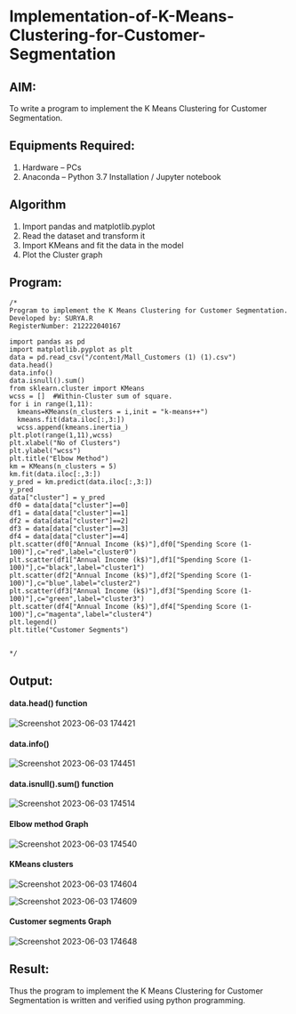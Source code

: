 # Implementation-of-K-Means-Clustering-for-Customer-Segmentation

## AIM:
To write a program to implement the K Means Clustering for Customer Segmentation.

## Equipments Required:
1. Hardware – PCs
2. Anaconda – Python 3.7 Installation / Jupyter notebook

## Algorithm
1. Import pandas and matplotlib.pyplot
2. Read the dataset and transform it
3. Import KMeans and fit the data in the model
4. Plot the Cluster graph

## Program:
```
/*
Program to implement the K Means Clustering for Customer Segmentation.
Developed by: SURYA.R
RegisterNumber: 212222040167

import pandas as pd
import matplotlib.pyplot as plt
data = pd.read_csv("/content/Mall_Customers (1) (1).csv")
data.head()
data.info()
data.isnull().sum()
from sklearn.cluster import KMeans
wcss = []  #Within-Cluster sum of square. 
for i in range(1,11):
  kmeans=KMeans(n_clusters = i,init = "k-means++")
  kmeans.fit(data.iloc[:,3:])
  wcss.append(kmeans.inertia_)
plt.plot(range(1,11),wcss)
plt.xlabel("No of Clusters")
plt.ylabel("wcss")
plt.title("Elbow Method")
km = KMeans(n_clusters = 5)
km.fit(data.iloc[:,3:])
y_pred = km.predict(data.iloc[:,3:])
y_pred
data["cluster"] = y_pred
df0 = data[data["cluster"]==0]
df1 = data[data["cluster"]==1]
df2 = data[data["cluster"]==2]
df3 = data[data["cluster"]==3]
df4 = data[data["cluster"]==4]
plt.scatter(df0["Annual Income (k$)"],df0["Spending Score (1-100)"],c="red",label="cluster0")
plt.scatter(df1["Annual Income (k$)"],df1["Spending Score (1-100)"],c="black",label="cluster1")
plt.scatter(df2["Annual Income (k$)"],df2["Spending Score (1-100)"],c="blue",label="cluster2")
plt.scatter(df3["Annual Income (k$)"],df3["Spending Score (1-100)"],c="green",label="cluster3")
plt.scatter(df4["Annual Income (k$)"],df4["Spending Score (1-100)"],c="magenta",label="cluster4")
plt.legend()
plt.title("Customer Segments")


*/
```

## Output:
#### data.head() function
![Screenshot 2023-06-03 174421](https://github.com/Yamunaasri/Implementation-of-K-Means-Clustering-for-Customer-Segmentation/assets/115707860/4ddf5cc1-60a4-4f52-9101-d0c664fef559)

#### data.info()
![Screenshot 2023-06-03 174451](https://github.com/Yamunaasri/Implementation-of-K-Means-Clustering-for-Customer-Segmentation/assets/115707860/c980ee78-5b2d-4787-a428-599f1c6a1a9a)

#### data.isnull().sum() function
![Screenshot 2023-06-03 174514](https://github.com/Yamunaasri/Implementation-of-K-Means-Clustering-for-Customer-Segmentation/assets/115707860/e32c9584-db05-47f7-8953-c573ab2bd24b)

#### Elbow method Graph
![Screenshot 2023-06-03 174540](https://github.com/Yamunaasri/Implementation-of-K-Means-Clustering-for-Customer-Segmentation/assets/115707860/12f65900-41fe-4ea8-8a3e-23b53f3ddd63)

#### KMeans clusters
![Screenshot 2023-06-03 174604](https://github.com/Yamunaasri/Implementation-of-K-Means-Clustering-for-Customer-Segmentation/assets/115707860/c8cda73d-62dd-4850-a950-ffe8015453b9)

![Screenshot 2023-06-03 174609](https://github.com/Yamunaasri/Implementation-of-K-Means-Clustering-for-Customer-Segmentation/assets/115707860/24988003-5833-48d9-b5c6-bc95d368c31f)

#### Customer segments Graph
![Screenshot 2023-06-03 174648](https://github.com/Yamunaasri/Implementation-of-K-Means-Clustering-for-Customer-Segmentation/assets/115707860/f6c560cf-f5bb-4719-b6a4-eefd4cece1e0)


## Result:
Thus the program to implement the K Means Clustering for Customer Segmentation is written and verified using python programming.
